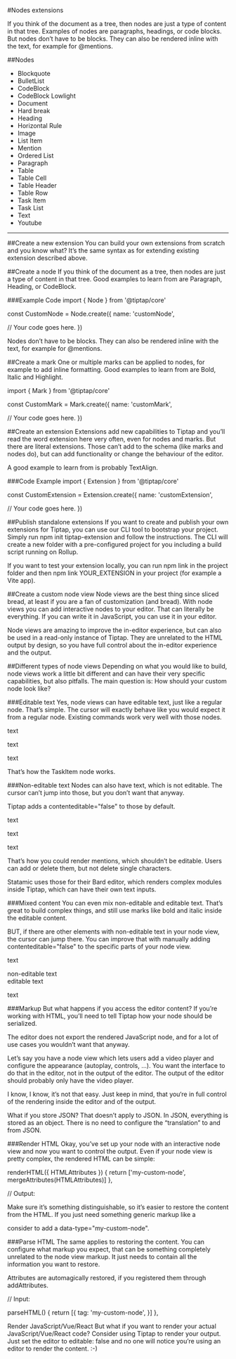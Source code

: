 #Nodes extensions

If you think of the document as a tree, then nodes are just a type of content in that tree. Examples of nodes are paragraphs, headings, or code blocks. But nodes don’t have to be blocks. They can also be rendered inline with the text, for example for @mentions.


##Nodes
- Blockquote
- BulletList
- CodeBlock
- CodeBlock Lowlight
- Document
- Hard break
- Heading
- Horizontal Rule
- Image
- List Item
- Mention
- Ordered List
- Paragraph
- Table
- Table Cell
- Table Header
- Table Row
- Task Item
- Task List
- Text
- Youtube

***

##Create a new extension
You can build your own extensions from scratch and you know what? It’s the same syntax as for extending existing extension described above.

##Create a node
If you think of the document as a tree, then nodes are just a type of content in that tree. Good examples to learn from are Paragraph, Heading, or CodeBlock.

###Example Code
import { Node } from '@tiptap/core'

const CustomNode = Node.create({
  name: 'customNode',

  // Your code goes here.
})

Nodes don’t have to be blocks. They can also be rendered inline with the text, for example for @mentions.

##Create a mark
One or multiple marks can be applied to nodes, for example to add inline formatting. Good examples to learn from are Bold, Italic and Highlight.

import { Mark } from '@tiptap/core'

const CustomMark = Mark.create({
  name: 'customMark',

  // Your code goes here.
})

##Create an extension
Extensions add new capabilities to Tiptap and you’ll read the word extension here very often, even for nodes and marks. But there are literal extensions. Those can’t add to the schema (like marks and nodes do), but can add functionality or change the behaviour of the editor.

A good example to learn from is probably TextAlign.

###Code Example
import { Extension } from '@tiptap/core'

const CustomExtension = Extension.create({
  name: 'customExtension',

  // Your code goes here.
})

##Publish standalone extensions
If you want to create and publish your own extensions for Tiptap, you can use our CLI tool to bootstrap your project. Simply run npm init tiptap-extension and follow the instructions. The CLI will create a new folder with a pre-configured project for you including a build script running on Rollup.

If you want to test your extension locally, you can run npm link in the project folder and then npm link YOUR_EXTENSION in your project (for example a Vite app).

##Create a custom node view
Node views are the best thing since sliced bread, at least if you are a fan of customization (and bread). With node views you can add interactive nodes to your editor. That can literally be everything. If you can write it in JavaScript, you can use it in your editor.

Node views are amazing to improve the in-editor experience, but can also be used in a read-only instance of Tiptap. They are unrelated to the HTML output by design, so you have full control about the in-editor experience and the output.

##Different types of node views
Depending on what you would like to build, node views work a little bit different and can have their very specific capabilities, but also pitfalls. The main question is: How should your custom node look like?

###Editable text
Yes, node views can have editable text, just like a regular node. That’s simple. The cursor will exactly behave like you would expect it from a regular node. Existing commands work very well with those nodes.

<div class="Prosemirror" contenteditable="true">
  <p>text</p>
  <node-view>text</node-view>
  <p>text</p>
</div>

That’s how the TaskItem node works.

###Non-editable text
Nodes can also have text, which is not editable. The cursor can’t jump into those, but you don’t want that anyway.

Tiptap adds a contenteditable="false" to those by default.

<div class="Prosemirror" contenteditable="true">
  <p>text</p>
  <node-view contenteditable="false">text</node-view>
  <p>text</p>
</div>

That’s how you could render mentions, which shouldn’t be editable. Users can add or delete them, but not delete single characters.

Statamic uses those for their Bard editor, which renders complex modules inside Tiptap, which can have their own text inputs.

###Mixed content
You can even mix non-editable and editable text. That’s great to build complex things, and still use marks like bold and italic inside the editable content.

BUT, if there are other elements with non-editable text in your node view, the cursor can jump there. You can improve that with manually adding contenteditable="false" to the specific parts of your node view.

<div class="Prosemirror" contenteditable="true">
  <p>text</p>
  <node-view>
    <div contenteditable="false">non-editable text</div>
    <div>editable text</div>
  </node-view>
  <p>text</p>
</div>

###Markup
But what happens if you access the editor content? If you’re working with HTML, you’ll need to tell Tiptap how your node should be serialized.

The editor does not export the rendered JavaScript node, and for a lot of use cases you wouldn’t want that anyway.

Let’s say you have a node view which lets users add a video player and configure the appearance (autoplay, controls, …). You want the interface to do that in the editor, not in the output of the editor. The output of the editor should probably only have the video player.

I know, I know, it’s not that easy. Just keep in mind, that you‘re in full control of the rendering inside the editor and of the output.

What if you store JSON?
That doesn’t apply to JSON. In JSON, everything is stored as an object. There is no need to configure the “translation” to and from JSON.

###Render HTML
Okay, you’ve set up your node with an interactive node view and now you want to control the output. Even if your node view is pretty complex, the rendered HTML can be simple:

renderHTML({ HTMLAttributes }) {
  return ['my-custom-node', mergeAttributes(HTMLAttributes)]
},

// Output: <my-custom-node count="1"></my-custom-node>

Make sure it’s something distinguishable, so it’s easier to restore the content from the HTML. If you just need something generic markup like a <div> consider to add a data-type="my-custom-node".

###Parse HTML
The same applies to restoring the content. You can configure what markup you expect, that can be something completely unrelated to the node view markup. It just needs to contain all the information you want to restore.

Attributes are automagically restored, if you registered them through addAttributes.

// Input: <my-custom-node count="1"></my-custom-node>

parseHTML() {
  return [{
    tag: 'my-custom-node',
  }]
},

Render JavaScript/Vue/React
But what if you want to render your actual JavaScript/Vue/React code? Consider using Tiptap to render your output. Just set the editor to editable: false and no one will notice you’re using an editor to render the content. :-)